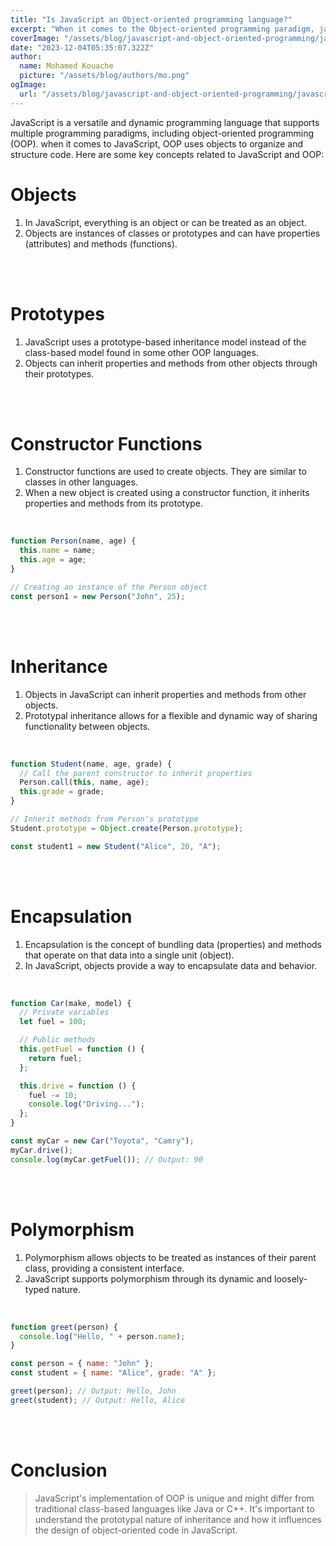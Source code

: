 ```yaml
---
title: "Is JavaScript an Object-oriented programming language?"
excerpt: "When it comes to the Object-oriented programming paradigm, javascript is quite different from other languages like C++/java in the way of implementing OOP."
coverImage: "/assets/blog/javascript-and-object-oriented-programming/javascript-object-oriented-programming.png"
date: "2023-12-04T05:35:07.322Z"
author:
  name: Mohamed Kouache
  picture: "/assets/blog/authors/mo.png"
ogImage:
  url: "/assets/blog/javascript-and-object-oriented-programming/javascript-object-oriented-programming.png"
---
```


JavaScript is a versatile and dynamic programming language that supports multiple programming paradigms, including object-oriented programming (OOP). when it comes to JavaScript, OOP uses objects to organize and structure code. Here are some key concepts related to JavaScript and OOP:

# Objects

   1. In JavaScript, everything is an object or can be treated as an object.
   2. Objects are instances of classes or prototypes and can have properties (attributes) and methods (functions).

<br/>
<br/>

# Prototypes

   1. JavaScript uses a prototype-based inheritance model instead of the class-based model found in some other OOP languages.
   2. Objects can inherit properties and methods from other objects through their prototypes.

<br/>
<br/>

# Constructor Functions

   1. Constructor functions are used to create objects. They are similar to classes in other languages.
   2. When a new object is created using a constructor function, it inherits properties and methods from its prototype.

<br/>

```jsx
function Person(name, age) {
  this.name = name;
  this.age = age;
}

// Creating an instance of the Person object
const person1 = new Person("John", 25);
```

<br/>
<br/>

# Inheritance

   1. Objects in JavaScript can inherit properties and methods from other objects.
   2. Prototypal inheritance allows for a flexible and dynamic way of sharing functionality between objects.

<br/>

```jsx
function Student(name, age, grade) {
  // Call the parent constructor to inherit properties
  Person.call(this, name, age);
  this.grade = grade;
}

// Inherit methods from Person's prototype
Student.prototype = Object.create(Person.prototype);

const student1 = new Student("Alice", 20, "A");
```

<br/>
<br/>

# Encapsulation

   1. Encapsulation is the concept of bundling data (properties) and methods that operate on that data into a single unit (object).
   2. In JavaScript, objects provide a way to encapsulate data and behavior.

<br/>

```jsx
function Car(make, model) {
  // Private variables
  let fuel = 100;

  // Public methods
  this.getFuel = function () {
    return fuel;
  };

  this.drive = function () {
    fuel -= 10;
    console.log("Driving...");
  };
}

const myCar = new Car("Toyota", "Camry");
myCar.drive();
console.log(myCar.getFuel()); // Output: 90
```

<br/>
<br/>

# Polymorphism

   1. Polymorphism allows objects to be treated as instances of their parent class, providing a consistent interface.
   2. JavaScript supports polymorphism through its dynamic and loosely-typed nature.

<br/>

```jsx
function greet(person) {
  console.log("Hello, " + person.name);
}

const person = { name: "John" };
const student = { name: "Alice", grade: "A" };

greet(person); // Output: Hello, John
greet(student); // Output: Hello, Alice
```

<br/>
<br/>

# Conclusion 
>JavaScript's implementation of OOP is unique and might differ from traditional class-based languages like Java or C++. It's important to understand the prototypal nature of inheritance and how it influences the design of object-oriented code in JavaScript.
